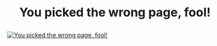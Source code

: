 <h1><p style="text-align:center;">You picked the wrong page, fool!</p></h1>

[![You picked the wrong page, fool!](https://i.kym-cdn.com/photos/images/original/002/244/785/35c.gif ':no-zoom')]()